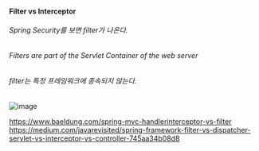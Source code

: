 #### Filter vs Interceptor
###### Spring Security를 보면 filter가 나온다.
###### Filters are part of the Servlet Container of the web server
###### filter는 특정 프레임워크에 종속되지 않는다.

![image](https://github.com/hj100baek/TIL/assets/7253111/1bc0bbed-2cc5-4955-abda-ae204d9a9227)






https://www.baeldung.com/spring-mvc-handlerinterceptor-vs-filter <br/>
https://medium.com/javarevisited/spring-framework-filter-vs-dispatcher-servlet-vs-interceptor-vs-controller-745aa34b08d8
